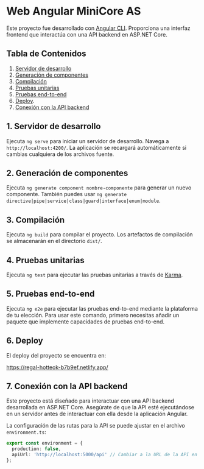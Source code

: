 # Web Angular MiniCore AS

Este proyecto fue desarrollado con [Angular CLI](https://github.com/angular/angular-cli). Proporciona una interfaz frontend que interactúa con una API backend en ASP.NET Core.

## Tabla de Contenidos

1. [Servidor de desarrollo](#servidor-de-desarrollo)
2. [Generación de componentes](#generación-de-componentes)
3. [Compilación](#compilación)
4. [Pruebas unitarias](#pruebas-unitarias)
5. [Pruebas end-to-end](#pruebas-end-to-end)
6. [Deploy](#deploy).
7. [Conexión con la API backend](#conexión-con-la-api-backend)


## 1. Servidor de desarrollo

Ejecuta `ng serve` para iniciar un servidor de desarrollo. Navega a `http://localhost:4200/`. La aplicación se recargará automáticamente si cambias cualquiera de los archivos fuente.

## 2. Generación de componentes

Ejecuta `ng generate component nombre-componente` para generar un nuevo componente. También puedes usar `ng generate directive|pipe|service|class|guard|interface|enum|module`.

## 3. Compilación

Ejecuta `ng build` para compilar el proyecto. Los artefactos de compilación se almacenarán en el directorio `dist/`.

## 4. Pruebas unitarias

Ejecuta `ng test` para ejecutar las pruebas unitarias a través de [Karma](https://karma-runner.github.io).

## 5. Pruebas end-to-end

Ejecuta `ng e2e` para ejecutar las pruebas end-to-end mediante la plataforma de tu elección. Para usar este comando, primero necesitas añadir un paquete que implemente capacidades de pruebas end-to-end.

## 6. Deploy
El deploy del proyecto se encuentra en:

https://regal-hotteok-b7b9ef.netlify.app/

## 7. Conexión con la API backend



Este proyecto está diseñado para interactuar con una API backend desarrollada en ASP.NET Core. Asegúrate de que la API esté ejecutándose en un servidor antes de interactuar con ella desde la aplicación Angular. 



La configuración de las rutas para la API se puede ajustar en el archivo `environment.ts`:

```typescript
export const environment = {
  production: false,
  apiUrl: 'http://localhost:5000/api' // Cambiar a la URL de la API en producción
};



